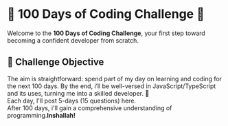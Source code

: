 <h1>🚀 100 Days of Coding Challenge 🚀</h1>
<p>Welcome to the <strong>100 Days of Coding Challenge</strong>, your first step toward becoming a confident developer from scratch.</p>
<h2>🎯 Challenge Objective</h2>
<p>The aim is straightforward: spend part of my day on learning and coding for the next 100 days. By the end, i’ll be well-versed in JavaScript/TypeScript and its uses, turning me into a skilled developer. 🌈<br>
Each day, I'll post 5-days (15 questions) here.<br>
After 100 days, i'll gain a comprehensive understanding of programming.<strong>Inshallah!</strong?</p>
